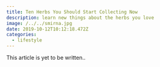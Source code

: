```yaml
---
title: Ten Herbs You Should Start Collecting Now
description: learn new things about the herbs you love
image: /../../smirna.jpg
date: 2019-10-12T10:12:18.472Z
categories:
  - lifestyle
---
```

This article is yet to be written..
